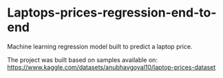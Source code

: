 # Laptops-prices-regression-end-to-end

Machine learning regression model built to predict a laptop price.

The project was built based on samples available on:
https://www.kaggle.com/datasets/anubhavgoyal10/laptop-prices-dataset
